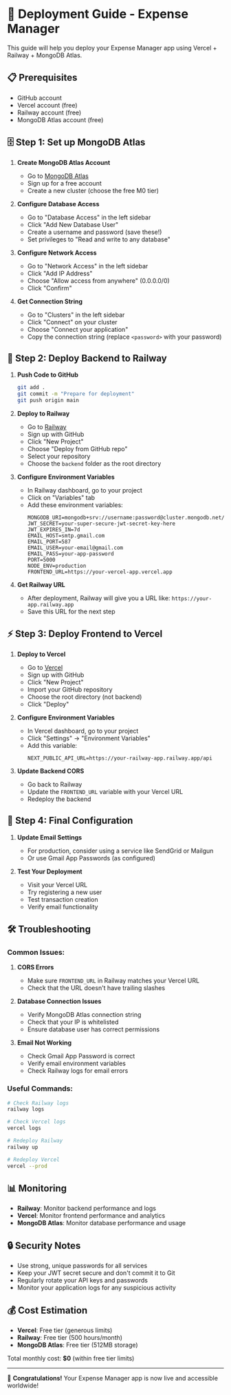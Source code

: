 # 🚀 Deployment Guide - Expense Manager

This guide will help you deploy your Expense Manager app using Vercel + Railway + MongoDB Atlas.

## 📋 Prerequisites

- GitHub account
- Vercel account (free)
- Railway account (free)
- MongoDB Atlas account (free)

## 🗄️ Step 1: Set up MongoDB Atlas

1. **Create MongoDB Atlas Account**
   - Go to [MongoDB Atlas](https://www.mongodb.com/atlas)
   - Sign up for a free account
   - Create a new cluster (choose the free M0 tier)

2. **Configure Database Access**
   - Go to "Database Access" in the left sidebar
   - Click "Add New Database User"
   - Create a username and password (save these!)
   - Set privileges to "Read and write to any database"

3. **Configure Network Access**
   - Go to "Network Access" in the left sidebar
   - Click "Add IP Address"
   - Choose "Allow access from anywhere" (0.0.0.0/0)
   - Click "Confirm"

4. **Get Connection String**
   - Go to "Clusters" in the left sidebar
   - Click "Connect" on your cluster
   - Choose "Connect your application"
   - Copy the connection string (replace `<password>` with your password)

## 🚂 Step 2: Deploy Backend to Railway

1. **Push Code to GitHub**
   ```bash
   git add .
   git commit -m "Prepare for deployment"
   git push origin main
   ```

2. **Deploy to Railway**
   - Go to [Railway](https://railway.app)
   - Sign up with GitHub
   - Click "New Project"
   - Choose "Deploy from GitHub repo"
   - Select your repository
   - Choose the `backend` folder as the root directory

3. **Configure Environment Variables**
   - In Railway dashboard, go to your project
   - Click on "Variables" tab
   - Add these environment variables:
     ```
     MONGODB_URI=mongodb+srv://username:password@cluster.mongodb.net/expense_manager
     JWT_SECRET=your-super-secure-jwt-secret-key-here
     JWT_EXPIRES_IN=7d
     EMAIL_HOST=smtp.gmail.com
     EMAIL_PORT=587
     EMAIL_USER=your-email@gmail.com
     EMAIL_PASS=your-app-password
     PORT=5000
     NODE_ENV=production
     FRONTEND_URL=https://your-vercel-app.vercel.app
     ```

4. **Get Railway URL**
   - After deployment, Railway will give you a URL like: `https://your-app.railway.app`
   - Save this URL for the next step

## ⚡ Step 3: Deploy Frontend to Vercel

1. **Deploy to Vercel**
   - Go to [Vercel](https://vercel.com)
   - Sign up with GitHub
   - Click "New Project"
   - Import your GitHub repository
   - Choose the root directory (not backend)
   - Click "Deploy"

2. **Configure Environment Variables**
   - In Vercel dashboard, go to your project
   - Click "Settings" → "Environment Variables"
   - Add this variable:
     ```
     NEXT_PUBLIC_API_URL=https://your-railway-app.railway.app/api
     ```

3. **Update Backend CORS**
   - Go back to Railway
   - Update the `FRONTEND_URL` variable with your Vercel URL
   - Redeploy the backend

## 🔧 Step 4: Final Configuration

1. **Update Email Settings**
   - For production, consider using a service like SendGrid or Mailgun
   - Or use Gmail App Passwords (as configured)

2. **Test Your Deployment**
   - Visit your Vercel URL
   - Try registering a new user
   - Test transaction creation
   - Verify email functionality

## 🛠️ Troubleshooting

### Common Issues:

1. **CORS Errors**
   - Make sure `FRONTEND_URL` in Railway matches your Vercel URL
   - Check that the URL doesn't have trailing slashes

2. **Database Connection Issues**
   - Verify MongoDB Atlas connection string
   - Check that your IP is whitelisted
   - Ensure database user has correct permissions

3. **Email Not Working**
   - Check Gmail App Password is correct
   - Verify email environment variables
   - Check Railway logs for email errors

### Useful Commands:

```bash
# Check Railway logs
railway logs

# Check Vercel logs
vercel logs

# Redeploy Railway
railway up

# Redeploy Vercel
vercel --prod
```

## 📊 Monitoring

- **Railway**: Monitor backend performance and logs
- **Vercel**: Monitor frontend performance and analytics
- **MongoDB Atlas**: Monitor database performance and usage

## 🔒 Security Notes

- Use strong, unique passwords for all services
- Keep your JWT secret secure and don't commit it to Git
- Regularly rotate your API keys and passwords
- Monitor your application logs for any suspicious activity

## 💰 Cost Estimation

- **Vercel**: Free tier (generous limits)
- **Railway**: Free tier (500 hours/month)
- **MongoDB Atlas**: Free tier (512MB storage)

Total monthly cost: **$0** (within free tier limits)

---

🎉 **Congratulations!** Your Expense Manager app is now live and accessible worldwide!
